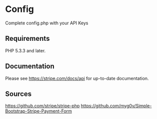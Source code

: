 # Config

Complete config.php with your API Keys

## Requirements

PHP 5.3.3 and later.

## Documentation

Please see https://stripe.com/docs/api for up-to-date documentation.

## Sources

https://github.com/stripe/stripe-php
https://github.com/myg0v/Simple-Bootstrap-Stripe-Payment-Form